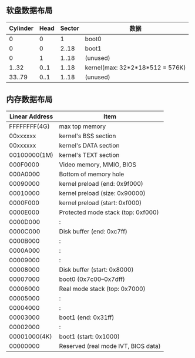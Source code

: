 ## 软盘数据布局

| Cylinder | Head | Sector | 数据     |
|----------|------|--------|----------|
| 0        | 0    | 1      | boot0    |
| 0        | 0    | 2..18  | boot1    |
| 0        | 1    | 1..18  | (unused) |
| 1..32    | 0..1 | 1..18  | kernel(max: 32\*2\*18\*512 = 576K)   |
| 33..79   | 0..1 | 1..18  | (unused) |

## 内存数据布局

| Linear Address | Item                                |
|----------------|-------------------------------------|
| FFFFFFFF(4G)   | max top memory                      |
| 00xxxxxx       | kernel's BSS section                |
| 00xxxxxx       | kernel's DATA section               |
| 00100000(1M)   | kernel's TEXT section               |
| 000F0000       | Video memory, MMIO, BIOS            |
| 000A0000       | Bottom of memory hole               |
| 00090000       | kernel preload (end: 0x9f000)       |
| 00010000       | kernel preload (size: 0x90000)      |
| 0000F000       | kernel preload (start: 0xf000)      |
| 0000E000       | Protected mode stack (top: 0xf000)  |
| 0000D000       | :                                   |
| 0000C000       | Disk buffer (end: 0xc7ff)           |
| 0000B000       | :                                   |
| 0000A000       | :                                   |
| 00009000       | :                                   |
| 00008000       | Disk buffer (start: 0x8000)         |
| 00007000       | boot0 (0x7c00–0x7dff)               |
| 00006000       | Real mode stack (top: 0x7000)       |
| 00005000       | :                                   |
| 00004000       | :                                   |
| 00003000       | boot1 (end: 0x31ff)                 |
| 00002000       | :                                   |
| 00001000(4K)   | boot1 (start: 0x1000)               |
| 00000000       | Reserved (real mode IVT, BIOS data) |